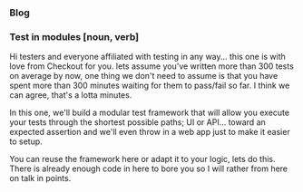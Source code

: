 ### Blog
### Test in modules [noun, verb]
Hi testers and everyone affiliated with testing in any way... this one is with love from Checkout for you.
lets assume you've written more than 300 tests on average by now, one thing we don't need to assume is that you have spent more than 300 minutes waiting for them to pass/fail so far. I think we can agree, that's a lotta minutes.

In this one, we'll build a modular test framework that will allow you execute your tests through the shortest possible paths; UI or API... toward an expected assertion and we'll even throw in a web app just to make it easier to setup.

You can reuse the framework here or adapt it to your logic, lets do this. There is already enough code in here to bore you so I will rather from here on talk in points. 
